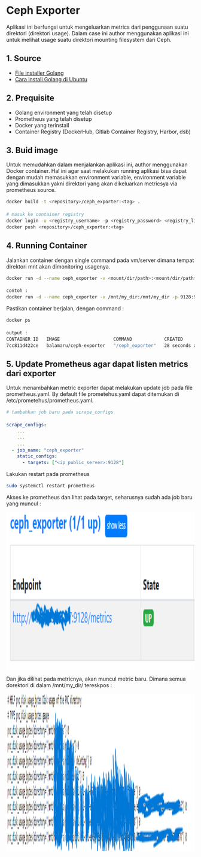 # Ceph Exporter
Aplikasi ini berfungsi untuk mengeluarkan metrics dari penggunaan suatu direktori (direktori usage). Dalam case ini author menggunakan aplikasi ini untuk melihat usage suatu direktori mounting filesystem dari Ceph.

## 1. Source
- [File installer Golang](https://go.dev/dl/)
- [Cara install Golang di Ubuntu](https://www.digitalocean.com/community/tutorials/how-to-install-go-on-ubuntu-20-04)

## 2. Prequisite
- Golang environment yang telah disetup
- Prometheus yang telah disetup
- Docker yang terinstall
- Container Registry (DockerHub, Gitlab Container Registry, Harbor, dsb)

## 3. Buid image
Untuk memudahkan dalam menjalankan aplikasi ini, author menggunakan Docker container. Hal ini agar saat melakukan running aplikasi bisa dapat dengan mudah memasukkan environment variable, environment variable yang dimasukkan yakni direktori yang akan dikeluarkan metricsya via prometheus source.

```bash
docker build -t <repository>/ceph_exporter:<tag> .

# masuk ke container registry
docker login -u <registry_username> -p <registry_password> <registry_link>
docker push <repository>/ceph_exporter:<tag>
```

## 4. Running Container
Jalankan container dengan single command pada vm/server dimana tempat direktori mnt akan dimonitoring usagenya.

```bash
docker run -d --name ceph_exporter -v <mount/dir/path>:<mount/dir/path> -p 9128:9128 -e PVC_BASE_DIRECTORY=<mount/dir/path> <repository>/ceph_exporter:<tag>

contoh :
docker run -d --name ceph_exporter -v /mnt/my_dir:/mnt/my_dir -p 9128:9128 -e PVC_BASE_DIRECTORY=/mnt/my_dir balamaru/ceph-exporter
```

Pastikan container berjalan, dengan command :
```bash
docker ps

output :
CONTAINER ID   IMAGE                    COMMAND            CREATED          STATUS          PORTS                                       NAMES
7cc811d422ce   balamaru/ceph-exporter   "/ceph_exporter"   28 seconds ago   Up 27 seconds   0.0.0.0:9128->9128/tcp, :::9128->9128/tcp   ceph_exporter
```

## 5. Update Prometheus agar dapat listen metrics dari exporter
Untuk menambahkan metric exporter dapat melakukan update job pada file prometheus.yaml. By default file prometehus.yaml dapat ditemukan di /etc/prometehus/prometheus.yaml.

```yaml
# tambahkan job baru pada scrape_configs

scrape_configs:
    ...
    ...
    ...
  - job_name: "ceph_exporter"
    static_configs:
      - targets: ["<ip_public_server>:9128"]
```
Lakukan restart pada prometheus

```bash
sudo systemctl restart prometheus
```
Akses ke prometheus dan lihat pada target, seharusnya sudah ada job baru yang muncul :
<p align="center"> <img src="assets/newJob.png" width="538" height="421"> </p>

Dan jika dilihat pada metricnya, akan muncul metric baru. Dimana semua dorektori di dalam /mnt/my_dir/ tereskpos :
<p align="center"> <img src="assets/metrics.png" width="538" height="421"> </p>